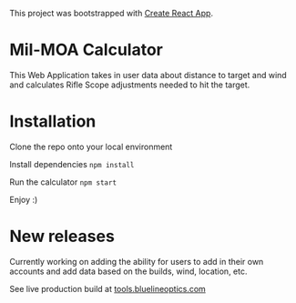 This project was bootstrapped with [Create React App](https://github.com/facebook/create-react-app).

# Mil-MOA Calculator
This Web Application takes in user data about distance to target and wind and calculates Rifle Scope adjustments needed to hit the target.

# Installation
Clone the repo onto your local environment

Install dependencies
<code>npm install</code>

Run the calculator
<code>npm start</code>

Enjoy :)

# New releases
Currently working on adding the ability for users to add in their own accounts and add data based on the builds, wind, location, etc.

See live production build at [tools.bluelineoptics.com](https://tools.bluelineoptics.com)

